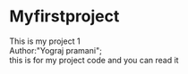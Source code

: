 # Myfirstproject
This is my project 1
<br>
Author:"Yograj pramani";
<br>
this is for my project code and you can read it
